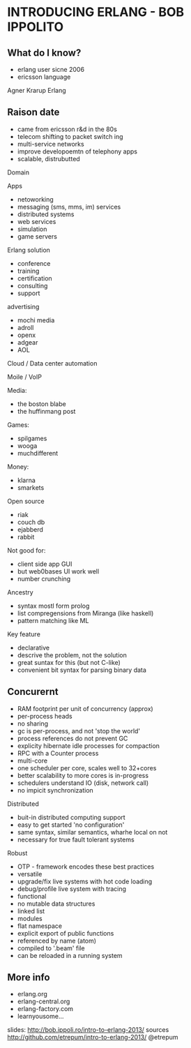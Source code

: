 INTRODUCING ERLANG - BOB IPPOLITO
=================================

What do I know?
---------------

- erlang user sicne 2006
- ericsson language

Agner Krarup Erlang

Raison date
-----------

- came from ericsson r&d in the 80s
- telecom shifting to packet switch ing
- multi-service networks
- improve developoemtn of telephony apps
- scalable, distrubutted

Domain 

Apps 
- netoworking
- messaging (sms, mms, im) services
- distributed systems
- web services
- simulation
- game servers

Erlang solution
- conference
- training
- certification
- consulting
- support

advertising
- mochi media
- adroll 
- openx
- adgear
- AOL

Cloud / Data center automation

Moile / VoIP

Media:
- the boston blabe
- the huffinmang post

Games:
- spilgames
- wooga
- muchdifferent

Money:
- klarna 
- smarkets

Open source
- riak 
- couch db
- ejabberd
- rabbit

Not good for:
- client side app GUI
- but web0bases UI work well
- number crunching

Ancestry
- syntax mostl form prolog
- list compregensions from Miranga (like haskell)
- pattern matching like ML

Key feature
- declarative
 - descrive the problem, not the solution
 - great suntax for this (but not C-like)
 - convenient bit syntax for parsing binary data

Concurernt
----------

- RAM footprint per unit of concurrency (approx)
- per-process heads
 - no sharing 
 - gc is per-process, and not 'stop the world'
 - process references do not prevent GC
 - explicity hibernate idle processes for compaction
- RPC with a Counter process
- multi-core
 - one scheduler per core, scales well to 32+cores
 - better scalability to more cores is in-progress
 - schedulers understand IO (disk, network call)
 - no impicit synchronization

Distributed
- buit-in distributed computing support
- easy to get started 'no configuration'
- same syntax, similar semantics, wharhe local on not
- necessary for true fault tolerant systems

Robust
- OTP - framework encodes these best practices
- versatile
 - upgrade/fix live systems with hot code loading
 - debug/profile live system with tracing
- functional
 - no mutable data structures
 - linked list
- modules
 - flat namespace
 - explicit export of public functions
 - referenced by name (atom)
 - compiled to '.beam' file
 - can be reloaded in a running system

More info
---------

- erlang.org
- erlang-central.org
- erlang-factory.com
- learnyousome...

slides: http://bob.ippoli.ro/intro-to-erlang-2013/
sources http://github.com/etrepum/intro-to-erlang-2013/ 
@etrepum

